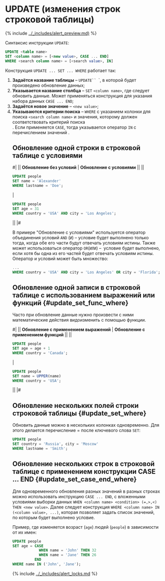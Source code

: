 # UPDATE (изменения строк строковой таблицы)

{% include [../_includes/alert_preview.md)](../_includes/alert_preview.md) %}

Синтаксис инструкции `UPDATE`:
```sql
UPDATE <table name> 
SET <column name> = [<new value>, CASE ... END]
WHERE <search column name> = [<search value>, IN] 
```

Конструкция `UPDATE ... SET ... WHERE` работает так: 
1. **Задаётся название таблицы** – `UPDATE`` `<table name>`, в которой будет произведено обновление данных;
2. **Указывается название столбца** –  `SET` `<column name>`, где следует обновить данные. Может применяться конструкция для указания набора данных `CASE ... END`;
3. **Задаётся новое значение** – `<new value>`;
4. **Указываются критерии поиска** –  `WHERE` с указанием колонки для поиска `<search column name>` и значения, которому должен соответствовать критерий поиска <search value>. Если применяется `CASE`, тогда указывается оператор `IN` с перечислением значений <column name>.

## Обновление одной строки в строковой таблице с условиями

#|
|| **Обновление без условий** | **Обновление с условиями** ||
|| 
```sql
UPDATE people
SET name = 'Alexander'
WHERE lastname = 'Doe';
``` 
| 
```sql
UPDATE people
SET age = 31
WHERE country = 'USA' AND city = 'Los Angeles';
```
||
|#

В примере "Обновление с условиями" используется оператор объединения условий `AND` (`И`) – условие будет выполнено только тогда, когда обе его части будут отвечать условиям истины. Также может использоваться оператор `OR`(`ИЛИ`) –  условие будет выполнено, если хотя бы одна из его частей будет отвечать условиям истины. Оператор и условий может быть множество:
```sql
...
WHERE country = 'USA' AND city = 'Los Angeles' OR city = 'Florida';
```   

## Обновление одной записи в строковой таблице с использованием выражений или функций {#update_set_func_where}
Часто при обновление данные нужно произвести с ними математические действия видоизменить с помощью функции. 

#|
|| **Обновление с применением выражений** | **Обновление с применением функций** ||
|| 
```sql
UPDATE people
SET age = age + 1
WHERE country = 'Canada';
``` 
| 
```sql
UPDATE people
SET name = UPPER(name)
WHERE country = 'USA';
```
||
|#


## Обновление нескольких полей строки строковой таблицы {#update_set_where}
Обновить данные можно в нескольких колонках одновременно. Для этого делается перечисление <column name> = <column new value> после ключевого слова `SET`:
```sql
UPDATE people
SET country = 'Russia', city = 'Moscow'
WHERE lastname = 'Smith';
```

## Обновление нескольких строк в строковой таблице с применением конструкции CASE ... END {#update_set_case_end_where}
Для одновременного обновления разных значений в разных строках можно использовать инструкцию `CASE ... END`, с вложенными условиями выборки данных `WHEN <column name> <condition> (=,>,<) THEN <new value>`. Далее следует конструкция `WHERE <column name> IN (<column value>, ...)`, которая позволяет задать список значений, по которым будет выполнено условие.

Пример, где изменяется возраст (`age`) людей (`people`) в зависимости от их имен: 

```sql
UPDATE people
SET age = CASE
            WHEN name = 'John' THEN 32
            WHEN name = 'Jane' THEN 26
          END
WHERE name IN ('John', 'Jane');
```
{% include [../_includes/alert_locks.md](../_includes/alert_locks.md) %}
